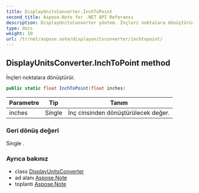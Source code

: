 ```yaml
---
title: DisplayUnitsConverter.InchToPoint
second_title: Aspose.Note for .NET API Referansı
description: DisplayUnitsConverter yöntem. İnçleri noktalara dönüştürür.
type: docs
weight: 10
url: /tr/net/aspose.note/displayunitsconverter/inchtopoint/
---
```

## DisplayUnitsConverter.InchToPoint method

İnçleri noktalara dönüştürür.

```csharp
public static float InchToPoint(float inches)
```

| Parametre | Tip | Tanım |
| --- | --- | --- |
| inches | Single | İnç cinsinden dönüştürülecek değer. |

### Geri dönüş değeri

Single .

### Ayrıca bakınız

* class [DisplayUnitsConverter](../)
* ad alanı [Aspose.Note](../../displayunitsconverter/)
* toplantı [Aspose.Note](../../../)


